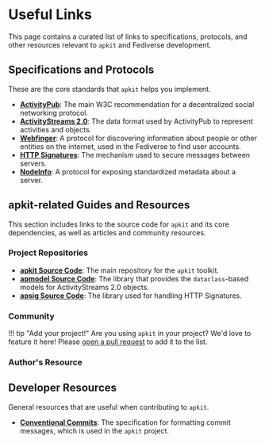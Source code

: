 # Useful Links

This page contains a curated list of links to specifications, protocols, and other resources relevant to `apkit` and Fediverse development.

## Specifications and Protocols

These are the core standards that `apkit` helps you implement.

*   **[ActivityPub](https://www.w3.org/TR/activitypub/)**: The main W3C recommendation for a decentralized social networking protocol.
*   **[ActivityStreams 2.0](https://www.w3.org/TR/activitystreams-core/)**: The data format used by ActivityPub to represent activities and objects.
*   **[Webfinger](https://datatracker.ietf.org/doc/html/rfc7033)**: A protocol for discovering information about people or other entities on the internet, used in the Fediverse to find user accounts.
*   **[HTTP Signatures](https://datatracker.ietf.org/doc/html/draft-cavage-http-signatures-12)**: The mechanism used to secure messages between servers.
*   **[NodeInfo](https://nodeinfo.diaspora.software/)**: A protocol for exposing standardized metadata about a server.

## apkit-related Guides and Resources

This section includes links to the source code for `apkit` and its core dependencies, as well as articles and community resources.

### Project Repositories

*   **[apkit Source Code](https://github.com/fedi-libs/apkit)**: The main repository for the `apkit` toolkit.
*   **[apmodel Source Code](https://github.com/fedi-libs/apmodel)**: The library that provides the `dataclass`-based models for ActivityStreams 2.0 objects.
*   **[apsig Source Code](https://github.com/fedi-libs/apsig)**: The library used for handling HTTP Signatures.

### Community
!!! tip "Add your project!"
    Are you using `apkit` in your project? We'd love to feature it here! Please [open a pull request](https://github.com/fedi-libs/apkit/pulls) to add it to the list.

### Author's Resource

## Developer Resources

General resources that are useful when contributing to `apkit`.

*   **[Conventional Commits](https://www.conventionalcommits.org/)**: The specification for formatting commit messages, which is used in the `apkit` project.
